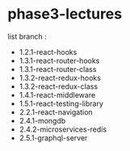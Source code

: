 # phase3-lectures

list branch :

- 1.2.1-react-hooks
- 1.3.1-react-router-hooks
- 1.3.1-react-router-class
- 1.3.2-react-redux-hooks
- 1.3.2-react-redux-class
- 1.4.1-react-middleware
- 1.5.1-react-testing-library
- 2.2.1-react-navigation
- 2.4.1-mongdb
- 2.4.2-microservices-redis
- 2.5.1-graphql-server